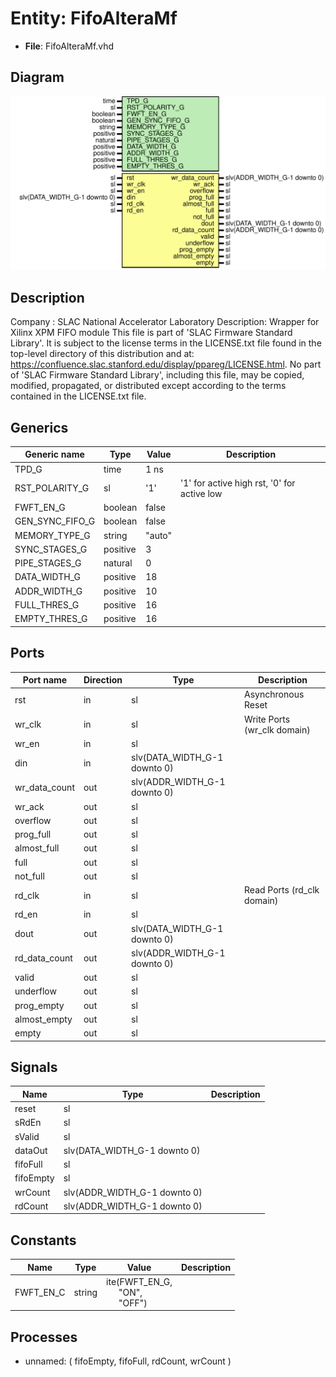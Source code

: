 # Entity: FifoAlteraMf

- **File**: FifoAlteraMf.vhd
## Diagram

![Diagram](FifoAlteraMf.svg "Diagram")
## Description

Company    : SLAC National Accelerator Laboratory
Description: Wrapper for Xilinx XPM FIFO module
This file is part of 'SLAC Firmware Standard Library'.
It is subject to the license terms in the LICENSE.txt file found in the
top-level directory of this distribution and at:
   https://confluence.slac.stanford.edu/display/ppareg/LICENSE.html.
No part of 'SLAC Firmware Standard Library', including this file,
may be copied, modified, propagated, or distributed except according to
the terms contained in the LICENSE.txt file.
## Generics

| Generic name    | Type     | Value  | Description                                 |
| --------------- | -------- | ------ | ------------------------------------------- |
| TPD_G           | time     | 1 ns   |                                             |
| RST_POLARITY_G  | sl       | '1'    | '1' for active high rst, '0' for active low |
| FWFT_EN_G       | boolean  | false  |                                             |
| GEN_SYNC_FIFO_G | boolean  | false  |                                             |
| MEMORY_TYPE_G   | string   | "auto" |                                             |
| SYNC_STAGES_G   | positive | 3      |                                             |
| PIPE_STAGES_G   | natural  | 0      |                                             |
| DATA_WIDTH_G    | positive | 18     |                                             |
| ADDR_WIDTH_G    | positive | 10     |                                             |
| FULL_THRES_G    | positive | 16     |                                             |
| EMPTY_THRES_G   | positive | 16     |                                             |
## Ports

| Port name     | Direction | Type                         | Description                 |
| ------------- | --------- | ---------------------------- | --------------------------- |
| rst           | in        | sl                           | Asynchronous Reset          |
| wr_clk        | in        | sl                           | Write Ports (wr_clk domain) |
| wr_en         | in        | sl                           |                             |
| din           | in        | slv(DATA_WIDTH_G-1 downto 0) |                             |
| wr_data_count | out       | slv(ADDR_WIDTH_G-1 downto 0) |                             |
| wr_ack        | out       | sl                           |                             |
| overflow      | out       | sl                           |                             |
| prog_full     | out       | sl                           |                             |
| almost_full   | out       | sl                           |                             |
| full          | out       | sl                           |                             |
| not_full      | out       | sl                           |                             |
| rd_clk        | in        | sl                           | Read Ports (rd_clk domain)  |
| rd_en         | in        | sl                           |                             |
| dout          | out       | slv(DATA_WIDTH_G-1 downto 0) |                             |
| rd_data_count | out       | slv(ADDR_WIDTH_G-1 downto 0) |                             |
| valid         | out       | sl                           |                             |
| underflow     | out       | sl                           |                             |
| prog_empty    | out       | sl                           |                             |
| almost_empty  | out       | sl                           |                             |
| empty         | out       | sl                           |                             |
## Signals

| Name      | Type                         | Description |
| --------- | ---------------------------- | ----------- |
| reset     | sl                           |             |
| sRdEn     | sl                           |             |
| sValid    | sl                           |             |
| dataOut   | slv(DATA_WIDTH_G-1 downto 0) |             |
| fifoFull  | sl                           |             |
| fifoEmpty | sl                           |             |
| wrCount   | slv(ADDR_WIDTH_G-1 downto 0) |             |
| rdCount   | slv(ADDR_WIDTH_G-1 downto 0) |             |
## Constants

| Name      | Type   | Value                                                                                                | Description |
| --------- | ------ | ---------------------------------------------------------------------------------------------------- | ----------- |
| FWFT_EN_C | string |  ite(FWFT_EN_G,<br><span style="padding-left:20px"> "ON",<br><span style="padding-left:20px"> "OFF") |             |
## Processes
- unnamed: ( fifoEmpty, fifoFull, rdCount, wrCount )
